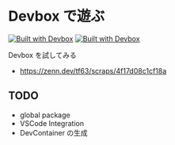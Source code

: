 # Devbox で遊ぶ

[![Built with Devbox](https://www.jetify.com/img/devbox/shield_galaxy.svg)](https://www.jetify.com/devbox/docs/contributor-quickstart/)
[![Built with Devbox](https://www.jetify.com/img/devbox/shield_moon.svg)](https://www.jetify.com/devbox/docs/contributor-quickstart/)

Devbox を試してみる

-   https://zenn.dev/tf63/scraps/4f17d08c1cf18a

## TODO

-   global package
-   VSCode Integration
-   DevContainer の生成
